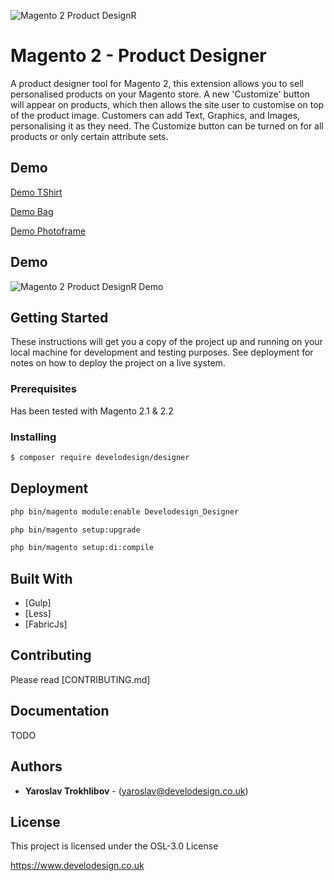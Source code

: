 ![Magento 2 Product DesignR](https://designr.develo.design/designer-demo.png)

# Magento 2 - Product Designer

A product designer tool for Magento 2, this extension allows you to sell personalised products on your Magento store. A new 'Customize' button will appear on products, which then allows the site user to customise on top of the product image. Customers can add Text, Graphics, and Images,  personalising it as they need.  The Customize button can be turned on for all products or only certain attribute sets.  

## Demo

[Demo TShirt](https://designr.develo.design/t-shirt.html)

[Demo Bag](https://designr.develo.design/rival-field-messenger.html)

[Demo Photoframe](https://designr.develo.design/oak-frame-for-wife.html)


## Demo
![Magento 2 Product DesignR Demo](https://designr.develo.design/designer-demo-gif.gif)


## Getting Started

These instructions will get you a copy of the project up and running on your local machine for development and testing purposes. See deployment for notes on how to deploy the project on a live system.

### Prerequisites

Has been tested with Magento 2.1 & 2.2

### Installing

```bash
$ composer require develodesign/designer
```

## Deployment
```bash
php bin/magento module:enable Develodesign_Designer

php bin/magento setup:upgrade

php bin/magento setup:di:compile
```

## Built With

* [Gulp]
* [Less]
* [FabricJs]

## Contributing

Please read [CONTRIBUTING.md]

## Documentation
TODO

## Authors

* **Yaroslav Trokhlibov** - (yaroslav@develodesign.co.uk)

## License

This project is licensed under the OSL-3.0 License

https://www.develodesign.co.uk
